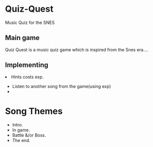 <h1> Quiz-Quest </h1>
Music Quiz for the SNES

<h2> Main game </h2>
<p>Quiz Quest is a music quiz game which is inspired from the Snes era....</p>

<h2> Implementing </h2>
<li>Hints costs exp.</li>

  - Listen to another song from the game(using exp)
  - 
  
# Song Themes
  - Intro. 
  - In game.
  - Battle &/or Boss.
  - The end.
